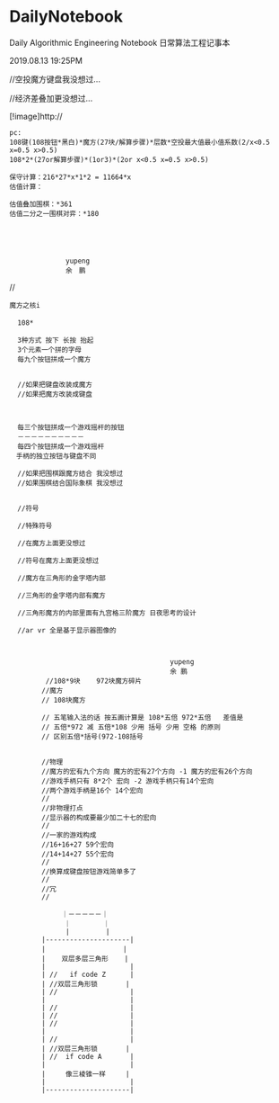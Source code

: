 # DailyNotebook
Daily Algorithmic Engineering Notebook 日常算法工程记事本

2019.08.13 19:25PM

//空投魔方键盘我没想过...

//经济差叠加更没想过...

[!image]http://


    pc:
    108键(108按钮*黑白)*魔方(27块/解算步骤)*层数*空投最大值最小值系数(2/x<0.5 x=0.5 x>0.5)
    108*2*(27or解算步骤)*(1or3)*(2or x<0.5 x=0.5 x>0.5)
    
    保守计算：216*27*x*1*2 = 11664*x 
    估值计算：
    
    估值叠加围棋：*361
    估值二分之一围棋对弈：*180





                  yupeng
                  余　鹏
                    


//
    
    魔方之核i
    　
      108*
      
      3种方式 按下 长按 抬起
      3个元素一个拼的字母
      每九个按钮拼成一个魔方
      
      
      //如果把键盘改装成魔方
      //如果把魔方改装成键盘
      
      
      
      每三个按钮拼成一个游戏摇杆的按钮
      －－－－－－－－－－
      每四个按钮拼成一个游戏摇杆
    　手柄的独立按钮与键盘不同
    
      //如果把围棋跟魔方结合 我没想过
      //如果围棋结合国际象棋 我没想过
      
      
      //符号
      
      //特殊符号
      
      //在魔方上面更没想过
      
      //符号在魔方上面更没想过
      
      //魔方在三角形的金字塔内部
      
      //三角形的金字塔内部有魔方
      
      //三角形魔方的内部里面有九宫格三阶魔方 日夜思考的设计
      
      //ar vr 全是基于显示器图像的
      
      
      
                                            yupeng
                                            余 鹏
             //108*9块    972块魔方碎片                     
            //魔方                                           
            // 108块魔方                                      
            
            // 五笔输入法的话 按五画计算是 108*五倍 972*五倍   差值是
            // 五倍*972 减 五倍*108 少用 括号 少用 空格 的原则
            // 区别五倍*括号(972-108括号

            
            //物理
            //魔方的宏有九个方向 魔方的宏有27个方向 -1 魔方的宏有26个方向
            //游戏手柄只有 8*2个 宏向 -2 游戏手柄只有14个宏向
            //两个游戏手柄是16个 14个宏向
            //
            //非物理打点
            //显示器的构成要最少加二十七的宏向
            //
            //一家的游戏构成
            //16+16+27 59个宏向 
            //14+14+27 55个宏向
            // 
            //换算成键盘按钮游戏简单多了
            //
            //冗
            //
            
            　　　｜－－－－－｜
                　｜        ｜
                  |         |
            |---------------------|
            |　　　　　　　　　　　 |
            |    双层多层三角形    |
            |                     |
            | //   if code Z      |
            | //双层三角形锁       |
            | //                  |
            |                     |
            | //                  |
            | //                  |
            | //                  |
            |                     |
            | //                  |
            | //双层三角形锁       |
            | //  if code A       |
            |                     |
            |     像三棱锥一样     |
            |                     |
            |---------------------|
            
            
            
